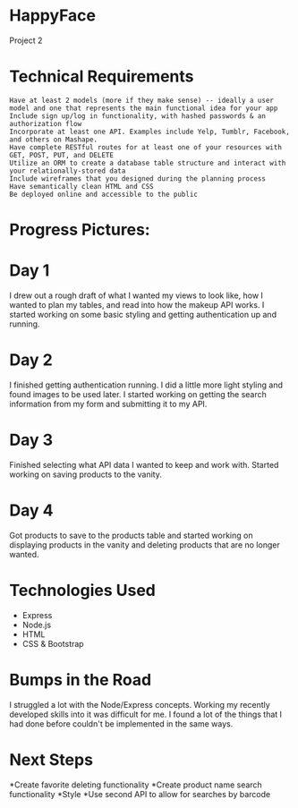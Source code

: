 # HappyFace
Project 2

# Technical Requirements

    Have at least 2 models (more if they make sense) -- ideally a user model and one that represents the main functional idea for your app
    Include sign up/log in functionality, with hashed passwords & an authorization flow
    Incorporate at least one API. Examples include Yelp, Tumblr, Facebook, and others on Mashape.
    Have complete RESTful routes for at least one of your resources with GET, POST, PUT, and DELETE
    Utilize an ORM to create a database table structure and interact with your relationally-stored data
    Include wireframes that you designed during the planning process
    Have semantically clean HTML and CSS
    Be deployed online and accessible to the public


# Progress Pictures:

# Day 1
I drew out a rough draft of what I wanted my views to look like, how I wanted to plan my tables, and read into how the makeup API works. I started working on some basic styling and getting authentication up and running.

# Day 2
I finished getting authentication running. I did a little more light styling and found images to be used later. I started working on getting the search information from my form and submitting it to my API.

# Day 3
Finished selecting what API data I wanted to keep and work with. Started working on saving products to the vanity.

# Day 4
Got products to save to the products table and started working on displaying products in the vanity and deleting products that are no longer wanted.

# Technologies Used

* Express
* Node.js
* HTML
* CSS & Bootstrap

# Bumps in the Road

I struggled a lot with the Node/Express concepts. Working my recently developed skills into it was difficult for me. I found a lot of the things that I had done before couldn't be implemented in the same ways.

# Next Steps
*Create favorite deleting functionality
*Create product name search functionality
*Style
*Use second API to allow for searches by barcode
